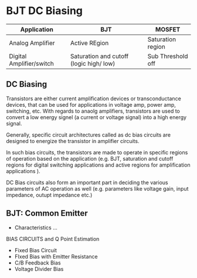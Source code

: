 # BJT DC Biasing

|Application| BJT| MOSFET|
|-|-|-|
|Analog Amplifier| Active REgion| Saturation region|
|Digital Amplifier/switch| Saturation and cutoff (logic high/ low)| Sub Threshold off|

## DC Biasing

Transistors are either current amplification devices or transconductance devices, that can be used for applications in voltage amp, power amp, switching, etc.
With regards to anaolg amplifiers, transistors are used to convert a low energy signel (a current or voltage signal) into a high energy signal.

Generally, specific circuit architectures called as dc bias circuits are designed to energize the transistor in amplifier circuits.

In such bias circuits, the transistors are made to operate in specific regions of operation based on the application (e.g. BJT, saturation and cutoff regions for digital switching applications and active regions for amplification applications ).

DC Bias circuits also form an important part in deciding the various parameters of AC operation as well (e.g. parameters like voltage gain, input impedance, outupt impedance etc.)

## BJT: Common Emitter
- Characteristics
  ...

BIAS CIRCUITS and Q Point Estimation
- Fixed Bias Circuit
- FIxed Bias with Emitter Resistance
- C/B Feedback Bias
- Voltage Divider Bias

